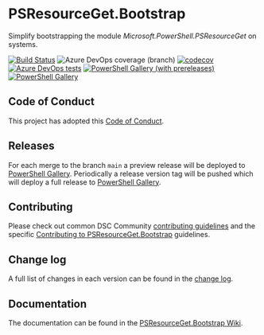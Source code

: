 # PSResourceGet.Bootstrap

Simplify bootstrapping the module _Microsoft.PowerShell.PSResourceGet_ on systems.

[![Build Status](https://dev.azure.com/viscalyx/PSResourceGet.Bootstrap/_apis/build/status/viscalyx.PSResourceGet.Bootstrap?branchName=main)](https://dev.azure.com/viscalyx/PSResourceGet.Bootstrap/_build/latest?definitionId=11&branchName=main)
![Azure DevOps coverage (branch)](https://img.shields.io/azure-devops/coverage/viscalyx/PSResourceGet.Bootstrap/11/main)
[![codecov](https://codecov.io/gh/viscalyx/PSResourceGet.Bootstrap/branch/main/graph/badge.svg)](https://codecov.io/gh/viscalyx/PSResourceGet.Bootstrap)
[![Azure DevOps tests](https://img.shields.io/azure-devops/tests/viscalyx/PSResourceGet.Bootstrap/11/main)](https://dsccommunity.visualstudio.com/PSResourceGet.Bootstrap/_test/analytics?definitionId=11&contextType=build)
[![PowerShell Gallery (with prereleases)](https://img.shields.io/powershellgallery/vpre/PSResourceGet.Bootstrap?label=PSResourceGet.Bootstrap%20Preview)](https://www.powershellgallery.com/packages/PSResourceGet.Bootstrap/)
[![PowerShell Gallery](https://img.shields.io/powershellgallery/v/PSResourceGet.Bootstrap?label=PSResourceGet.Bootstrap)](https://www.powershellgallery.com/packages/PSResourceGet.Bootstrap/)

## Code of Conduct

This project has adopted this [Code of Conduct](CODE_OF_CONDUCT.md).

## Releases

For each merge to the branch `main` a preview release will be
deployed to [PowerShell Gallery](https://www.powershellgallery.com/).
Periodically a release version tag will be pushed which will deploy a
full release to [PowerShell Gallery](https://www.powershellgallery.com/).

## Contributing

Please check out common DSC Community [contributing guidelines](https://dsccommunity.org/guidelines/contributing)
and the specific [Contributing to PSResourceGet.Bootstrap](https://github.com/viscalyx/PSResourceGet.Bootstrap/blob/main/CONTRIBUTING.md)
guidelines.

## Change log

A full list of changes in each version can be found in the [change log](CHANGELOG.md).

## Documentation

The documentation can be found in the [PSResourceGet.Bootstrap Wiki](https://github.com/viscalyx/PSResourceGet.Bootstrap/wiki).
